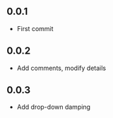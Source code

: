 ## 0.0.1

* First commit

## 0.0.2

* Add comments, modify details

## 0.0.3

* Add drop-down damping
